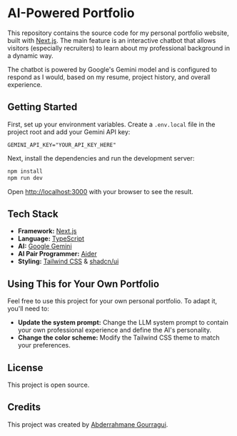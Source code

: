 # AI-Powered Portfolio

This repository contains the source code for my personal portfolio website, built with [Next.js](https://nextjs.org/). The main feature is an interactive chatbot that allows visitors (especially recruiters) to learn about my professional background in a dynamic way.

The chatbot is powered by Google's Gemini model and is configured to respond as I would, based on my resume, project history, and overall experience.

## Getting Started

First, set up your environment variables. Create a `.env.local` file in the project root and add your Gemini API key:

```
GEMINI_API_KEY="YOUR_API_KEY_HERE"
```

Next, install the dependencies and run the development server:

```bash
npm install
npm run dev
```

Open [http://localhost:3000](http://localhost:3000) with your browser to see the result.

## Tech Stack

- **Framework:** [Next.js](https://nextjs.org/)
- **Language:** [TypeScript](https://www.typescriptlang.org/)
- **AI:** [Google Gemini](https://ai.google.dev/)
- **AI Pair Programmer:** [Aider](https://aider.chat/)
- **Styling:** [Tailwind CSS](https://tailwindcss.com/) & [shadcn/ui](https://ui.shadcn.com/)

## Using This for Your Own Portfolio

Feel free to use this project for your own personal portfolio. To adapt it, you'll need to:

-   **Update the system prompt:** Change the LLM system prompt to contain your own professional experience and define the AI's personality.
-   **Change the color scheme:** Modify the Tailwind CSS theme to match your preferences.

## License

This project is open source.

## Credits

This project was created by [Abderrahmane Gourragui](https://gourragui.com/).
